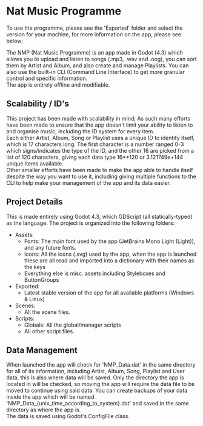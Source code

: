 # Nat Music Programme #
 
To use the programme, please see the 'Exported' folder and select the version for your machine, for more information on the app, please see below;

The NMP (Nat Music Programme) is an app made in Godot (4.3) which allows you to upload and listen to songs (.mp3, .wav and .oog), you can sort them by Artist and Album, and also create and manage Playlists. You can also use the built-in CLI (Command Line Interface) to get more granular control and specific information.  
The app is entirely offline and modifiable.

## Scalability / ID's ##

This project has been made with scalability in mind; As such many efforts have been made to ensure that the app doesn't limit your ability to listen to and organise music, including the ID system for every item.  
Each either Artist, Album, Song or Playlist uses a unique ID to identify itself, which is 17 characters long. The first character is a number ranged 0-3 which signs/indicates the type of the ID, and the other 16 are picked from a list of 120 characters, giving each data type 16**120 or 3.121749e+144 unique items available.  
Other smaller efforts have been made to make the app able to handle itself despite the way you want to use it, including giving multiple functions to the CLI to help make your management of the app and its data easier.

## Project Details ##

This is made entirely using Godot 4.3, which GDScript (all statically-typed) as the language. The project is organized into the following folders:
- Assets:
  - Fonts: The main font used by the app (JetBrains Mono Light (Light)), and any future fonts.
  - Icons: All the icons (.svg) used by the app, when the app is launched these are all read and imported into a dictionary with their names as the keys
  - Everything else is misc. assets including Styleboxes and ButtonGroups
- Exported:
  - Latest stable version of the app for all available platforms (Windows & Linux)
- Scenes:
  - All the scene files.
- Scripts:
  - Globals: All the global/manager scripts
  - All other script files.

## Data Management ##

When launched the app will check for 'NMP_Data.dat' in the same directory for all of its information, including Artist, Album, Song, Playlist and User data, this is also where data will be saved.   Only the directory the app is located in will be checked, so moving the app will require the data file to be moved to continue using said data. You can create backups of your data inside the app which will be named 'NMP_Data_{unix_time_according_to_system}.dat' and saved in the same directory as where the app is.  
The data is saved using Godot's ConfigFile class.